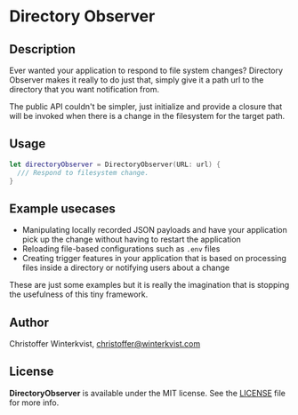 # Directory Observer

## Description

Ever wanted your application to respond to file system changes?
Directory Observer makes it really to do just that, simply give it a path url
to the directory that you want notification from.

The public API couldn't be simpler, just initialize and provide a closure that will be invoked when there is a change in the filesystem for the target path.

## Usage

```swift
let directoryObserver = DirectoryObserver(URL: url) {
  /// Respond to filesystem change.
}
```

## Example usecases

- Manipulating locally recorded JSON payloads and have your application pick up the change without having to restart the application
- Reloading file-based configurations such as `.env` files
- Creating trigger features in your application that is based on processing files inside a directory or notifying users about a change

These are just some examples but it is really the imagination that is stopping the usefulness of this tiny framework.

## Author

Christoffer Winterkvist, christoffer@winterkvist.com

## License

**DirectoryObserver** is available under the MIT license. See the [LICENSE](https://github.com/zenangst/DirectoryObserver/blob/master/LICENSE.md) file for more info.

